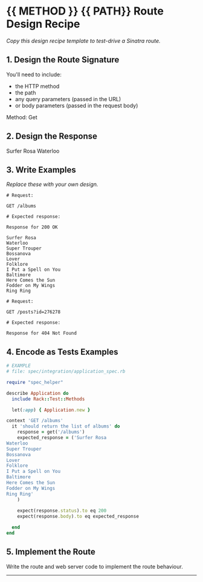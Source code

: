 
# {{ METHOD }} {{ PATH}} Route Design Recipe

_Copy this design recipe template to test-drive a Sinatra route._

## 1. Design the Route Signature

You'll need to include:
  * the HTTP method
  * the path
  * any query parameters (passed in the URL)
  * or body parameters (passed in the request body)

  Method: Get


## 2. Design the Response
Surfer Rosa
Waterloo


## 3. Write Examples

_Replace these with your own design._

```
# Request:

GET /albums

# Expected response:

Response for 200 OK

Surfer Rosa
Waterloo
Super Trouper
Bossanova
Lover
Folklore
I Put a Spell on You
Baltimore
Here Comes the Sun
Fodder on My Wings
Ring Ring
```

```
# Request:

GET /posts?id=276278

# Expected response:

Response for 404 Not Found
```

## 4. Encode as Tests Examples

```ruby
# EXAMPLE
# file: spec/integration/application_spec.rb

require "spec_helper"

describe Application do
  include Rack::Test::Methods

  let(:app) { Application.new }

context 'GET /albums'
  it 'should return the list of albums' do
    response = get('/albums')
    expected_response = ('Surfer Rosa
Waterloo
Super Trouper
Bossanova
Lover
Folklore
I Put a Spell on You
Baltimore
Here Comes the Sun
Fodder on My Wings
Ring Ring'
    )
    
    expect(response.status).to eq 200
    expect(response.body).to eq expected_response

  end
end
```

## 5. Implement the Route

Write the route and web server code to implement the route behaviour.

<!-- BEGIN GENERATED SECTION DO NOT EDIT -->

---
